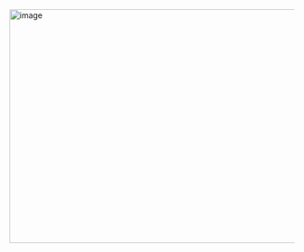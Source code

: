 <img width="1189" height="414" alt="image" src="https://github.com/user-attachments/assets/dcd0ae49-7bb9-4aaf-abc9-f5c1243ff303" />

